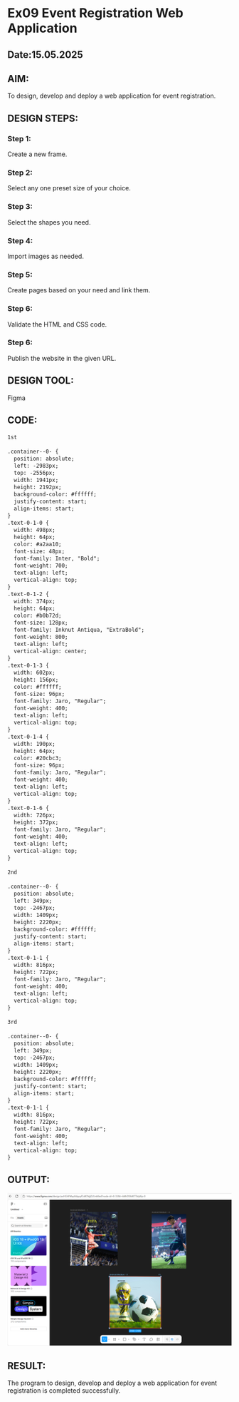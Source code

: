 # Ex09 Event Registration Web Application
## Date:15.05.2025

## AIM:
To design, develop and deploy a web application for event registration.

## DESIGN STEPS:

### Step 1:
Create a new frame.

### Step 2:
Select any one preset size of your choice.

### Step 3:
Select the shapes you need.

### Step 4:
Import images as needed.

### Step 5:
Create pages based on your need and link them.

### Step 6:

Validate the HTML and CSS code.

### Step 6:

Publish the website in the given URL.

## DESIGN TOOL:
Figma

## CODE:
```
1st

.container--0- {
  position: absolute;
  left: -2983px;
  top: -2556px;
  width: 1941px;
  height: 2192px;
  background-color: #ffffff;
  justify-content: start;
  align-items: start;
}
.text-0-1-0 {
  width: 498px;
  height: 64px;
  color: #a2aa10;
  font-size: 48px;
  font-family: Inter, "Bold";
  font-weight: 700;
  text-align: left;
  vertical-align: top;
}
.text-0-1-2 {
  width: 374px;
  height: 64px;
  color: #b0b72d;
  font-size: 128px;
  font-family: Inknut Antiqua, "ExtraBold";
  font-weight: 800;
  text-align: left;
  vertical-align: center;
}
.text-0-1-3 {
  width: 602px;
  height: 156px;
  color: #ffffff;
  font-size: 96px;
  font-family: Jaro, "Regular";
  font-weight: 400;
  text-align: left;
  vertical-align: top;
}
.text-0-1-4 {
  width: 190px;
  height: 64px;
  color: #20cbc3;
  font-size: 96px;
  font-family: Jaro, "Regular";
  font-weight: 400;
  text-align: left;
  vertical-align: top;
}
.text-0-1-6 {
  width: 726px;
  height: 372px;
  font-family: Jaro, "Regular";
  font-weight: 400;
  text-align: left;
  vertical-align: top;
}

2nd

.container--0- {
  position: absolute;
  left: 349px;
  top: -2467px;
  width: 1409px;
  height: 2220px;
  background-color: #ffffff;
  justify-content: start;
  align-items: start;
}
.text-0-1-1 {
  width: 816px;
  height: 722px;
  font-family: Jaro, "Regular";
  font-weight: 400;
  text-align: left;
  vertical-align: top;
}

3rd

.container--0- {
  position: absolute;
  left: 349px;
  top: -2467px;
  width: 1409px;
  height: 2220px;
  background-color: #ffffff;
  justify-content: start;
  align-items: start;
}
.text-0-1-1 {
  width: 816px;
  height: 722px;
  font-family: Jaro, "Regular";
  font-weight: 400;
  text-align: left;
  vertical-align: top;
}
```

## OUTPUT:
![alt text](<Screenshot 2025-05-15 144139.png>)


## RESULT:
The program to design, develop and deploy a web application for event registration is completed successfully.
